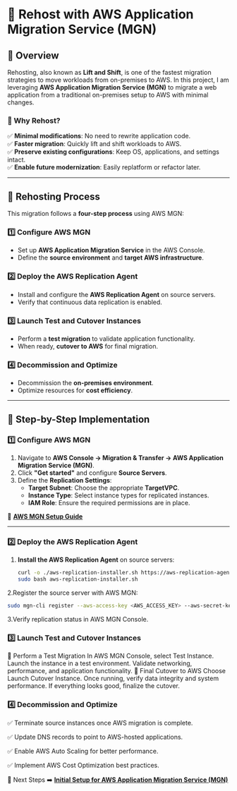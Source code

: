 # 🚀 **Rehost with AWS Application Migration Service (MGN)**

## **🔹 Overview**
Rehosting, also known as **Lift and Shift**, is one of the fastest migration strategies to move workloads from on-premises to AWS. In this project, I am leveraging **AWS Application Migration Service (MGN)** to migrate a web application from a traditional on-premises setup to AWS with minimal changes.

### **🔹 Why Rehost?**
✅ **Minimal modifications**: No need to rewrite application code.  
✅ **Faster migration**: Quickly lift and shift workloads to AWS.  
✅ **Preserve existing configurations**: Keep OS, applications, and settings intact.  
✅ **Enable future modernization**: Easily replatform or refactor later.  

---

## **📌 Rehosting Process**
This migration follows a **four-step process** using AWS MGN:

### **1️⃣ Configure AWS MGN**
- Set up **AWS Application Migration Service** in the AWS Console.
- Define the **source environment** and **target AWS infrastructure**.

### **2️⃣ Deploy the AWS Replication Agent**
- Install and configure the **AWS Replication Agent** on source servers.
- Verify that continuous data replication is enabled.

### **3️⃣ Launch Test and Cutover Instances**
- Perform a **test migration** to validate application functionality.
- When ready, **cutover to AWS** for final migration.

### **4️⃣ Decommission and Optimize**
- Decommission the **on-premises environment**.
- Optimize resources for **cost efficiency**.

---

## **📌 Step-by-Step Implementation**
### **1️⃣ Configure AWS MGN**
1. Navigate to **AWS Console → Migration & Transfer → AWS Application Migration Service (MGN)**.
2. Click **"Get started"** and configure **Source Servers**.
3. Define the **Replication Settings**:
   - **Target Subnet**: Choose the appropriate **TargetVPC**.
   - **Instance Type**: Select instance types for replicated instances.
   - **IAM Role**: Ensure the required permissions are in place.

🔗 **[AWS MGN Setup Guide](https://docs.aws.amazon.com/mgn/latest/ug/getting-started.html)**  

---

### **2️⃣ Deploy the AWS Replication Agent**
1. **Install the AWS Replication Agent** on source servers:
   ```bash
   curl -o ./aws-replication-installer.sh https://aws-replication-agent.s3.amazonaws.com/latest/aws-replication-installer.sh
   sudo bash aws-replication-installer.sh
   ```   
2.Register the source server with AWS MGN:
```bash
sudo mgn-cli register --aws-access-key <AWS_ACCESS_KEY> --aws-secret-key <AWS_SECRET_KEY> --region us-west-2
```
3.Verify replication status in AWS MGN Console.

### **3️⃣ Launch Test and Cutover Instances**
🔹 Perform a Test Migration
In AWS MGN Console, select Test Instance.
Launch the instance in a test environment.
Validate networking, performance, and application functionality.
🔹 Final Cutover to AWS
Choose Launch Cutover Instance.
Once running, verify data integrity and system performance.
If everything looks good, finalize the cutover.

### **4️⃣ Decommission and Optimize**
✅ Terminate source instances once AWS migration is complete.

✅ Update DNS records to point to AWS-hosted applications.

✅ Enable AWS Auto Scaling for better performance.

✅ Implement AWS Cost Optimization best practices.

🎯 Next Steps
➡️ **[Initial Setup for AWS Application Migration Service (MGN)](./initial-setup-mgn.md)**
